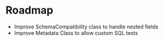 # Roadmap

* Improve SchemaCompatibility class to handle nested fields
* Improve Metadata Class to allow custom SQL tests